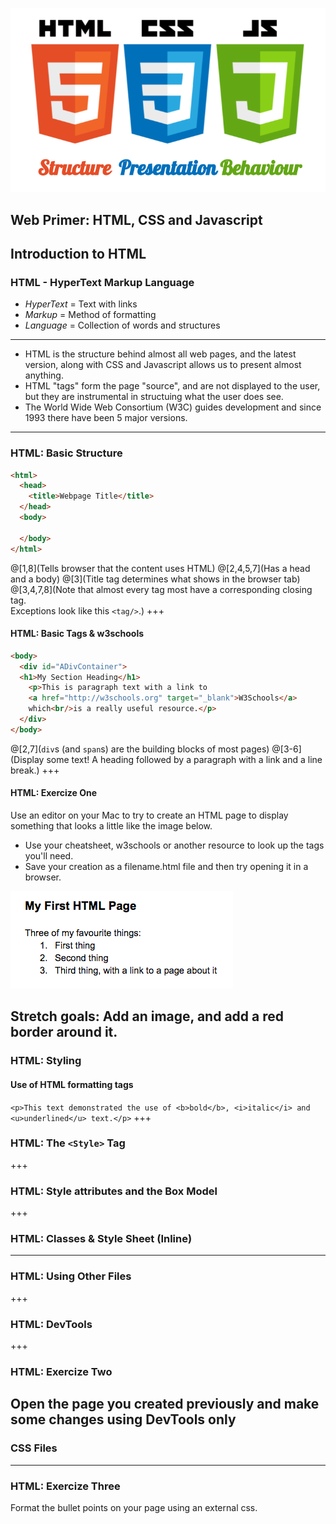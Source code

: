 ![HTML, CSS and Javascript](images/HTML-CSS-JS.png)

Web Primer: HTML, CSS and Javascript
---
## Introduction to HTML

### HTML - HyperText Markup Language

* *HyperText* = Text with links
* *Markup* = Method of formatting
* *Language* = Collection of words and structures

---

* HTML is the structure behind almost all web pages, and the latest version, along with CSS and Javascript allows us to present almost anything.
* HTML "tags" form the page "source", and are not displayed to the user, but they are instrumental in structuing what the user does see. 
* The World Wide Web Consortium (W3C) guides development and since 1993 there have been 5 major versions.

---
### HTML: Basic Structure

```html
<html>
  <head>
    <title>Webpage Title</title>
  </head>
  <body>

  </body>
</html>
```
@[1,8](Tells browser that the content uses HTML)
@[2,4,5,7](Has a head and a body)
@[3](Title tag determines what shows in the browser tab)
@[3,4,7,8](Note that almost every tag most have a corresponding closing tag. <br/>Exceptions look like this `<tag/>`.)
+++
#### HTML: Basic Tags & w3schools

```html
<body>
  <div id="ADivContainer">
  <h1>My Section Heading</h1>
    <p>This is paragraph text with a link to 
    <a href="http://w3schools.org" target="_blank">W3Schools</a> 
    which<br/>is a really useful resource.</p>
  </div>
</body>
```
@[2,7](`div`s (and `span`s) are the building blocks of most pages)
@[3-6](Display some text! A heading followed by a paragraph with a link and a line break.)
+++
#### HTML: Exercize One

Use an editor on your Mac to try to create an HTML page to display something that looks a little like the image below. 
* Use your cheatsheet, w3schools or another resource to look up the tags you'll need.
* Save your creation as a filename.html file and then try opening it in a browser.

![Ex1 screenshot](images/Ex1-screenshot.png)

Stretch goals: Add an image, and add a red border around it.
---
### HTML: Styling

#### Use of HTML formatting tags

`<p>This text demonstrated the use of <b>bold</b>, <i>italic</i> and <u>underlined</u> text.</p>`
+++
### HTML: The `<Style>` Tag
+++
### HTML: Style attributes and the Box Model
+++
### HTML: Classes & Style Sheet (Inline)
---
### HTML: Using Other Files
+++
### HTML: DevTools
+++
### HTML: Exercize Two

Open the page you created previously and make some changes using DevTools only
---
### CSS Files
---
### HTML: Exercize Three

Format the bullet points on your page using an external css.
